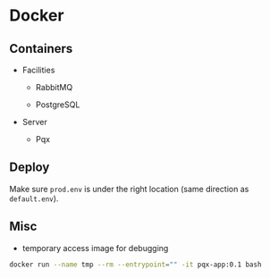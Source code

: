 # Docker

## Containers

- Facilities

  - RabbitMQ

  - PostgreSQL

- Server

  - Pqx

## Deploy

Make sure `prod.env` is under the right location (same direction as `default.env`).

## Misc

- temporary access image for debugging

```sh
docker run --name tmp --rm --entrypoint="" -it pqx-app:0.1 bash
```
